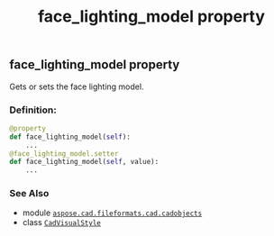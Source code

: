 ﻿---
title: face_lighting_model property
second_title: Aspose.CAD for Python via .NET API References
description: 
type: docs
weight: 350
url: /python-net/aspose.cad.fileformats.cad.cadobjects/cadvisualstyle/face_lighting_model/
is_root: false
---

## face_lighting_model property


Gets or sets the face lighting model.
### Definition:
```python
@property
def face_lighting_model(self):
    ...
@face_lighting_model.setter
def face_lighting_model(self, value):
    ...
```

### See Also
* module [`aspose.cad.fileformats.cad.cadobjects`](../../)
* class [`CadVisualStyle`](/cad/python-net/aspose.cad.fileformats.cad.cadobjects/cadvisualstyle)
